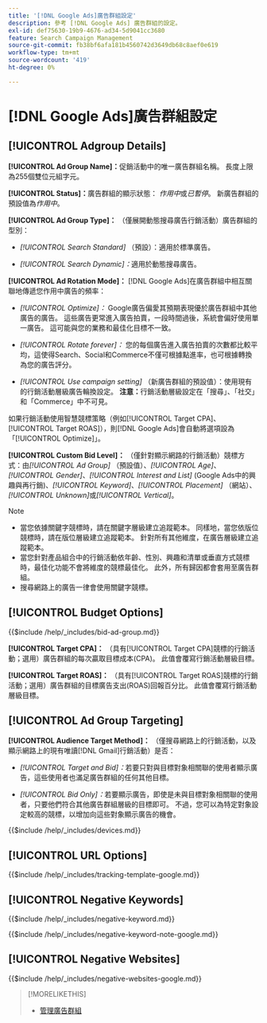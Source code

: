 ```yaml
---
title: '[!DNL Google Ads]廣告群組設定'
description: 參考 [!DNL Google Ads] 廣告群組的設定。
exl-id: def75630-19b9-4676-ad34-5d9041cc3680
feature: Search Campaign Management
source-git-commit: fb38bf6afa181b4560742d3649db68c8aef0e619
workflow-type: tm+mt
source-wordcount: '419'
ht-degree: 0%

---
```


# [!DNL Google Ads]廣告群組設定

## [!UICONTROL Adgroup Details]

**[!UICONTROL Ad Group Name]：**&#x200B;促銷活動中的唯一廣告群組名稱。 長度上限為255個雙位元組字元。

**[!UICONTROL Status]：**&#x200B;廣告群組的顯示狀態： *作用中*&#x200B;或&#x200B;*已暫停*。 新廣告群組的預設值為&#x200B;*作用中*。

**[!UICONTROL Ad Group Type]：** （僅展開動態搜尋廣告行銷活動）廣告群組的型別：

* *[!UICONTROL Search Standard]* （預設）：適用於標準廣告。

* *[!UICONTROL Search Dynamic]：*&#x200B;適用於動態搜尋廣告。

**[!UICONTROL Ad Rotation Mode]：** [!DNL Google Ads]在廣告群組中相互關聯地傳遞您作用中廣告的頻率：

* *[!UICONTROL Optimize]：* Google廣告偏愛其預期表現優於廣告群組中其他廣告的廣告。 這些廣告更常進入廣告拍賣，一段時間過後，系統會偏好使用單一廣告。 這可能與您的業務和最佳化目標不一致。

* *[!UICONTROL Rotate forever]：*   您的每個廣告進入廣告拍賣的次數都比較平均，這使得Search、Social和Commerce不僅可根據點進率，也可根據轉換為您的廣告評分。

* *[!UICONTROL Use campaign setting]* （新廣告群組的預設值）：使用現有的行銷活動層級廣告輪換設定。 **注意：**&#x200B;行銷活動層級設定在「搜尋」、「社交」和「Commerce」中不可見。

如果行銷活動使用智慧競標策略（例如[!UICONTROL Target CPA]、[!UICONTROL Target ROAS]），則[!DNL Google Ads]會自動將選項設為「[!UICONTROL Optimize]」。

**[!UICONTROL Custom Bid Level]：** （僅針對顯示網路的行銷活動）競標方式：由&#x200B;*[!UICONTROL Ad Group]* （預設值）、*[!UICONTROL Age]*、*[!UICONTROL Gender]*、*[!UICONTROL Interest and List]* (Google Ads中的興趣與再行銷)、*[!UICONTROL Keyword]*、*[!UICONTROL Placement]* （網站）、*[!UICONTROL Unknown]*&#x200B;或&#x200B;*[!UICONTROL Vertical]*。

>[!NOTE]
>
>* 當您依據關鍵字競標時，請在關鍵字層級建立追蹤範本。 同樣地，當您依版位競標時，請在版位層級建立追蹤範本。 針對所有其他維度，在廣告層級建立追蹤範本。
>* 當您針對產品組合中的行銷活動依年齡、性別、興趣和清單或垂直方式競標時，最佳化功能不會將維度的競標最佳化。 此外，所有歸因都會套用至廣告群組。
>* 搜尋網路上的廣告一律會使用關鍵字競標。

## [!UICONTROL Budget Options]

<!-- **[!UICONTROL Bid]:** -->

{{$include /help/_includes/bid-ad-group.md}}

**[!UICONTROL Target CPA]：** （具有[!UICONTROL Target CPA]競標的行銷活動；選用）廣告群組的每次贏取目標成本(CPA)。 此值會覆寫行銷活動層級目標。

**[!UICONTROL Target ROAS]：** （具有[!UICONTROL Target ROAS]競標的行銷活動；選用）廣告群組的目標廣告支出(ROAS)回報百分比。 此值會覆寫行銷活動層級目標。

## [!UICONTROL Ad Group Targeting]

**[!UICONTROL Audience Target Method]：** （僅搜尋網路上的行銷活動，以及顯示網路上的現有唯讀[!DNL Gmail]行銷活動）是否：

* *[!UICONTROL Target and Bid]：*&#x200B;若要只對與目標對象相關聯的使用者顯示廣告，這些使用者也滿足廣告群組的任何其他目標。

* *[!UICONTROL Bid Only]：*&#x200B;若要顯示廣告，即使是未與目標對象相關聯的使用者，只要他們符合其他廣告群組層級的目標即可。 不過，您可以為特定對象設定較高的競標，以增加向這些對象顯示廣告的機會。

<!-- **[!UICONTROL Devices]:** -->

{{$include /help/_includes/devices.md}}

## [!UICONTROL URL Options]

<!-- **[!UICONTROL Tracking Template]:** -->

{{$include /help/_includes/tracking-template-google.md}}

## [!UICONTROL Negative Keywords]

<!-- **[!UICONTROL Negative Keywords]:** -->

{{$include /help/_includes/negative-keyword.md}}

<!-- Note for **[!UICONTROL Negative Keywords]:** -->

{{$include /help/_includes/negative-keyword-note-google.md}}

## [!UICONTROL Negative Websites]

<!-- **[!UICONTROL Negative Websites]:** -->

{{$include /help/_includes/negative-websites-google.md}}

>[!MORELIKETHIS]
>
>* [管理廣告群組](/help/search-social-commerce/campaign-management/campaigns/ad-group-manage.md)
